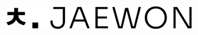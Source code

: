 <!-- # Hello World 👋 🌎! -->
[![ㅊ.JAEWON](https://raw.githubusercontent.com/cjaewon/cjaewon/master/media/logo.svg)](https://c.cjaewon.com/)

<!--
<img src="https://user-images.githubusercontent.com/32125218/91651252-6d370280-eac5-11ea-8a5d-ae20948247d8.png" alt="JavaScript" width="350px" />
<div>
<img src="https://user-images.githubusercontent.com/32125218/89158557-48746b80-d5a9-11ea-80c6-1dc85b29e53e.png" alt="JavaScript" width="30px" />
<img src="https://user-images.githubusercontent.com/32125218/89158071-8755f180-d5a8-11ea-942e-6488223b07a4.png" alt="TypeScript" width="30px" />
<img src="https://user-images.githubusercontent.com/32125218/89159081-f7b14280-d5a9-11ea-9125-d47497838082.png" alt="Node.js" width="30px" />
<img src="https://user-images.githubusercontent.com/32125218/89158335-e582d480-d5a8-11ea-8347-7ad5d953d6df.png" alt="React.js" width="30px" />
<img src="https://user-images.githubusercontent.com/32125218/92293896-e3be7f00-ef61-11ea-9ad7-1dcd391c102f.png" alt="Vue.js" width="30px" />
<img src="https://user-images.githubusercontent.com/32125218/89710015-92e75500-d9ba-11ea-97b5-1729fcc48bb9.png" alt="Webpack" width="30px" />
<img src="https://user-images.githubusercontent.com/32125218/89158988-d5b7c000-d5a9-11ea-899d-0c664fe36f03.png" alt="Go" width="30px" />
<img src="https://user-images.githubusercontent.com/32125218/89158690-6e017500-d5a9-11ea-8e7d-05f18f532e40.png" alt="Hugo" width="30px" />
<img src="https://user-images.githubusercontent.com/32125218/89158388-fa5f6800-d5a8-11ea-8891-1a0c7b404ec9.png" alt="Python" width="30px" />
<img src="https://user-images.githubusercontent.com/32125218/89159419-6c847c80-d5aa-11ea-8421-2301fbc9c917.png" alt="Git" width="30px" />
<img src="https://user-images.githubusercontent.com/32125218/91649825-132d4180-eab3-11ea-8557-6fc734e0a844.png" alt="Docker" width="30px" />
</div>




```
🟡 JavaScript(Node.JS)  90 %  ██████████████████▌░░  
🔵 TypeScript           75 %  █████████████████▌░░░  
🌃 React                72 %  ████████████████░░░░░  
🐿️ Go                   65 %  █████████████▋░░░░░░░  
🌙 Css/Scss             55 %  ███████████▋░░░░░░░░░
...
```
**cjaewon/cjaewon** is a ✨ _special_ ✨ repository because its `README.md` (this file) appears on your GitHub profile.


- 🔭 I’m currently working on ...
- 🌱 I’m currently learning ...
- 👯 I’m looking to collaborate on ...
- 🤔 I’m looking for help with ...
- 💬 Ask me about ...
- 📫 How to reach me: ...
- 😄 Pronouns: ...
- ⚡ Fun fact: ... 

